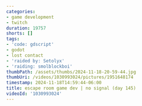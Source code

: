 ```yaml
---
categories:
- game development
- twitch
duration: 19757
shorts: []
tags:
- 'code: gdscript'
- godot
- lost contact
- 'raided by: Setolyx'
- 'raiding: smolblockboi'
thumbPath: /assets/thumbs/2024-11-18-20-59-44.jpg
thumbUri: /videos/1030993024/pictures/1951648174
timestamp: 2024-11-18T14:59:44-06:00
title: escape room game dev | no signal (day 145)
videoId: '1030993024'
---
```

